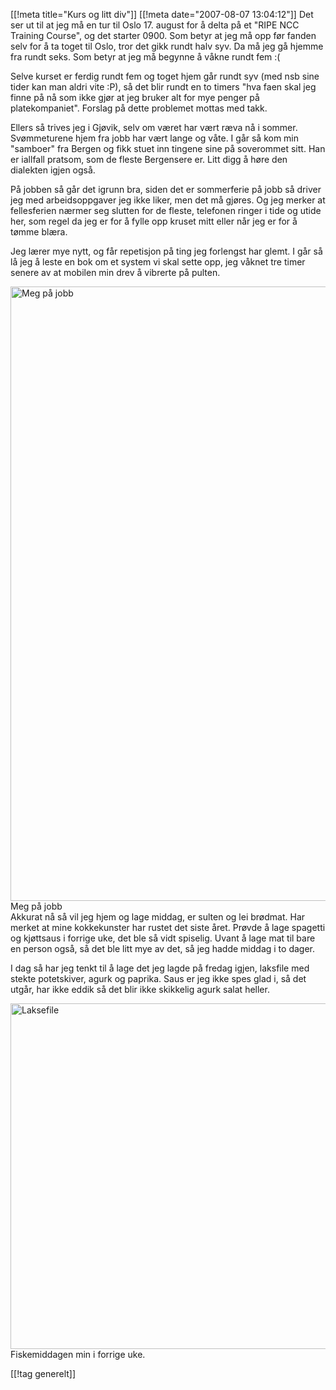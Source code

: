 [[!meta  title="Kurs og litt div"]]
[[!meta  date="2007-08-07 13:04:12"]]
Det ser ut til at jeg må en tur til Oslo 17. august for å delta på et "RIPE NCC Training Course", og det starter 0900. Som betyr at jeg må opp før fanden selv for å ta toget til Oslo, tror det gikk rundt halv syv. Da må jeg gå hjemme fra rundt seks. Som betyr at jeg må begynne å våkne rundt fem :(

Selve kurset er ferdig rundt fem og toget hjem går rundt syv (med nsb sine tider kan man aldri vite :P), så det blir rundt en to timers "hva faen skal jeg finne på nå som ikke gjør at jeg bruker alt for mye penger på platekompaniet". Forslag på dette problemet mottas med takk.

Ellers så trives jeg i Gjøvik, selv om været har vært ræva nå i sommer. Svømmeturene hjem fra jobb har vært lange og våte. I går så kom min "samboer" fra Bergen og fikk stuet inn tingene sine på soverommet sitt. Han er iallfall pratsom, som de fleste Bergensere er. Litt digg å høre den dialekten igjen også.

På jobben så går det igrunn bra, siden det er sommerferie på jobb så driver jeg med arbeidsoppgaver jeg ikke liker, men det må gjøres. Og jeg merker at fellesferien nærmer seg slutten for de fleste, telefonen ringer i tide og utide her, som regel da jeg er for å fylle opp kruset mitt eller når jeg er for å tømme blæra.

Jeg lærer mye nytt, og får repetisjon på ting jeg forlengst har glemt. I går så lå jeg å leste en bok om et system vi skal sette opp, jeg våknet tre timer senere av at mobilen min drev å vibrerte på pulten.
<div><a title="Meg på jobb" href="http://pjatt.net/images/2007/08/dsc00457.jpg"><img src="http://pjatt.net/images/2007/08/dsc00457.jpg" alt="Meg på jobb" width="738" height="983"  /></a>
Meg på jobb</div>
Akkurat nå så vil jeg hjem og lage middag, er sulten og lei brødmat. Har merket at mine kokkekunster har rustet det siste året. Prøvde å lage spagetti og kjøttsaus i forrige uke, det ble så vidt spiselig. Uvant å lage mat til bare en person også, så det ble litt mye av det, så jeg hadde middag i to dager.

I dag så har jeg tenkt til å lage det jeg lagde på fredag igjen, laksfile med stekte potetskiver, agurk og paprika. Saus er jeg ikke spes glad i, så det utgår, har ikke eddik så det blir ikke skikkelig agurk salat heller.
<div><a title="Laksefile" href="http://pjatt.net/images/2007/08/dsc00466.jpg"><img src="http://pjatt.net/images/2007/08/dsc00466.jpg" alt="Laksefile" width="737" height="553"  /></a>
Fiskemiddagen min i forrige uke.</div>

[[!tag  generelt]]